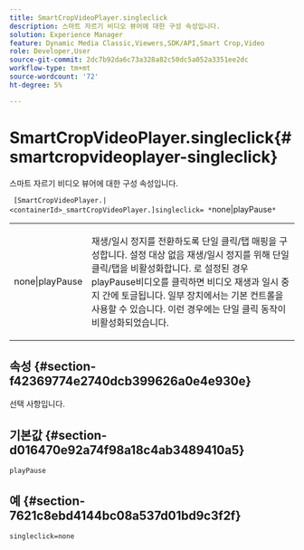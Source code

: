 ```yaml
---
title: SmartCropVideoPlayer.singleclick
description: 스마트 자르기 비디오 뷰어에 대한 구성 속성입니다.
solution: Experience Manager
feature: Dynamic Media Classic,Viewers,SDK/API,Smart Crop,Video
role: Developer,User
source-git-commit: 2dc7b92da6c73a328a82c50dc5a052a3351ee2dc
workflow-type: tm+mt
source-wordcount: '72'
ht-degree: 5%

---
```


# SmartCropVideoPlayer.singleclick{#smartcropvideoplayer-singleclick}

스마트 자르기 비디오 뷰어에 대한 구성 속성입니다.

` [SmartCropVideoPlayer.|<containerId>_smartCropVideoPlayer.]singleclick= *`none|playPause`*`

<table id="table_C616483932C2482CA9794DDD7313FD7C"> 
 <tbody> 
  <tr> 
   <td colname="col1"> <p> <span class="codeph"> <span class="varname"> none|playPause</span> </span> </p> </td> 
   <td colname="col2"> <p> 재생/일시 정지를 전환하도록 단일 클릭/탭 매핑을 구성합니다. 설정 대상 <span class="codeph"> 없음</span> 재생/일시 정지를 위해 단일 클릭/탭을 비활성화합니다. 로 설정된 경우 <span class="codeph"> playPause</span>비디오를 클릭하면 비디오 재생과 일시 중지 간에 토글됩니다. 일부 장치에서는 기본 컨트롤을 사용할 수 있습니다. 이런 경우에는 <span class="codeph"> 단일 클릭</span> 동작이 비활성화되었습니다. </p> </td> 
  </tr> 
 </tbody> 
</table>

## 속성 {#section-f42369774e2740dcb399626a0e4e930e}

선택 사항입니다.

## 기본값 {#section-d016470e92a74f98a18c4ab3489410a5}

`playPause`

## 예 {#section-7621c8ebd4144bc08a537d01bd9c3f2f}

```
singleclick=none
```
